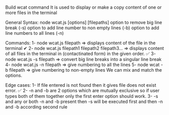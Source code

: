Build wcat command
It is used to display or make a copy content of one or more files in the terminal

General Syntax: node wcat.js [options] [filepaths] option to remove big line break (-s) 
    option to add line number to non empty lines (-b) 
    option to add line numbers to all lines (-n)

Commands: 1- node wcat.js filepath => displays content of the file in the terminal 
    ✔ 2- node wcat.js filepath1 filepath2 filepath3... => displays content of all files in the terminal in (contactinated form) in the given order.
    ✅ 3- node wcat.js -s filepath => convert big line breaks into a singular line break 
    4- node wcat.js -n filepath => give numbering to all the lines 
    5- node wcat -b filepath => give numbering to non-empty lines We can mix and match the options.

Edge cases: 1- If file entered is not found then it gives file does not exist error. 
    ✅ 2- -n and -b are 2 options which are mutually exclusive so if user types both of them together only the first enter option should work. 
    3- -s and any or both -n and -b present then -s will be executed first and then -n and -b according second rule